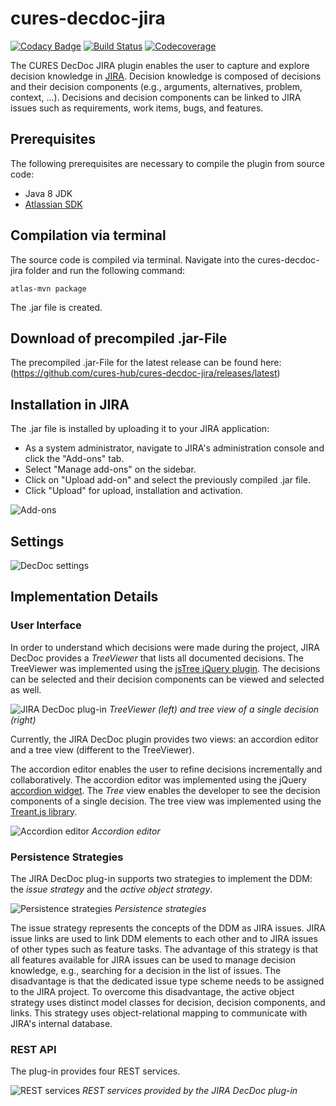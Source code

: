 # cures-decdoc-jira

[![Codacy Badge](https://api.codacy.com/project/badge/Grade/9bea2e11102943ce9708a9c8b8fb720c)](https://app.codacy.com/app/dekome/cures-decdoc-jira?utm_source=github.com&utm_medium=referral&utm_content=cures-hub/cures-decdoc-jira&utm_campaign=badger)
[![Build Status](https://travis-ci.org/cures-hub/cures-decdoc-jira.svg?branch=master)](https://travis-ci.org/cures-hub/cures-decdoc-jira)
[![Codecoverage](https://codecov.io/gh/cures-hub/cures-decdoc-jira/branch/master/graph/badge.svg)](https://codecov.io/gh/cures-hub/cures-decdoc-jira/branch/master)

The CURES DecDoc JIRA plugin enables the user to capture and explore decision knowledge in [JIRA](https://de.atlassian.com/software/jira).
Decision knowledge is composed of decisions and their decision components (e.g., arguments, alternatives, problem, context, ...).
Decisions and decision components can be linked to JIRA issues such as requirements, work items, bugs, and features.

## Prerequisites
The following prerequisites are necessary to compile the plugin from source code:
- Java 8 JDK
- [Atlassian SDK](https://developer.atlassian.com/docs/getting-started/set-up-the-atlassian-plugin-sdk-and-build-a-project)

## Compilation via terminal
The source code is compiled via terminal. 
Navigate into the cures-decdoc-jira folder and run the following command:
```
atlas-mvn package
```
The .jar file is created.

## Download of precompiled .jar-File
The precompiled .jar-File for the latest release can be found here: (https://github.com/cures-hub/cures-decdoc-jira/releases/latest)

## Installation in JIRA
The .jar file is installed by uploading it to your JIRA application:
- As a system administrator, navigate to JIRA's administration console and click the "Add-ons" tab.
- Select "Manage add-ons" on the sidebar.
- Click on "Upload add-on" and select the previously compiled .jar file.
- Click "Upload" for upload, installation and activation.

![Add-ons](https://github.com/cures-hub/cures-decdoc-jira/raw/master/doc/installed_plugin.png)

## Settings
![DecDoc settings](https://github.com/cures-hub/cures-decdoc-jira/raw/master/doc/config_plugin.png)

## Implementation Details

### User Interface

In order to understand which decisions were made during the project, JIRA DecDoc provides a *TreeViewer* that lists all documented decisions. 
The TreeViewer was implemented using the [jsTree jQuery plugin](https://www.jstree.com).
The decisions can be selected and their decision components can be viewed and selected as well. 

![JIRA DecDoc plug-in](https://github.com/cures-hub/cures-decdoc-jira/raw/master/doc/example_treant_radargrammetry.png)
*TreeViewer (left) and tree view of a single decision (right)*

Currently, the JIRA DecDoc plugin provides two views: an accordion editor and a tree view (different to the TreeViewer).

The accordion editor enables the user to refine decisions incrementally and collaboratively.
The accordion editor was implemented using the jQuery [accordion widget](https://jqueryui.com/accordion).
The *Tree* view enables the developer to see the decision components of a single decision. 
The tree view was implemented using the [Treant.js library](http://fperucic.github.io/treant-js).

![Accordion editor](https://github.com/cures-hub/cures-decdoc-jira/raw/master/doc/example_editor_radargrammetry.png)
*Accordion editor*

### Persistence Strategies
The JIRA DecDoc plug-in supports two strategies to implement the DDM: the *issue strategy* and the *active object strategy*. 

![Persistence strategies](https://github.com/cures-hub/cures-decdoc-jira/raw/master/doc/decision_storage_strategies.png)
*Persistence strategies*

The issue strategy represents the concepts of the DDM as JIRA issues.
JIRA issue links are used to link DDM elements to each other and to JIRA issues of other types such as feature tasks.
The advantage of this strategy is that all features available for JIRA issues can be used to manage decision knowledge, e.g., searching for a decision in the list of issues.
The disadvantage is that the dedicated issue type scheme needs to be assigned to the JIRA project.
To overcome this disadvantage, the active object strategy uses distinct model classes for decision, decision components, and links.
This strategy uses object-relational mapping to communicate with JIRA's internal database.

### REST API
The plug-in provides four REST services.

![REST services](https://github.com/cures-hub/cures-decdoc-jira/raw/master/doc/rest_services.png)
*REST services provided by the JIRA DecDoc plug-in*




